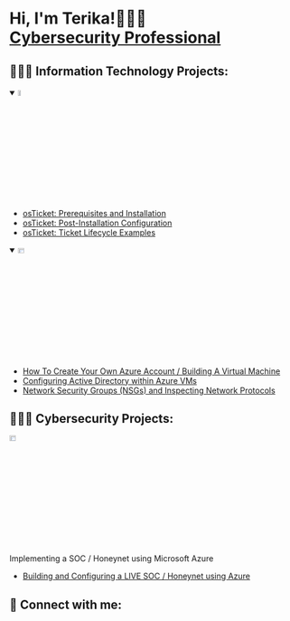 <h1>Hi, I'm Terika!👩🏽‍💻 <br/><a href="https://www.linkedin.com/in/terikaj/">Cybersecurity Professional</a>

<h2>👩🏽‍💻 Information Technology Projects:</h2>


<details open>
  <summary><img src="https://i.imgur.com/KzJbWRS.png" height="5%" width="10%" alt="osTicket"/></summary>
  
  - [osTicket: Prerequisites and Installation](https://github.com/terikaj/osticket-prereqs)
  - [osTicket: Post-Installation Configuration](https://github.com/terikaj/post-install-config)
  - [osTicket: Ticket Lifecycle Examples](https://github.com/terikaj/ticket-lifecycle)
</details>

<details open>
  <summary><img src="https://i.imgur.com/1DDZ4Ui.png" height="5%" width="15%" alt="Microsoft Azure"/></summary>
  
  - [How To Create Your Own Azure Account / Building A Virtual Machine](https://github.com/terikaj/azure-begin)
  - [Configuring Active Directory within Azure VMs](https://github.com/terikaj/configure-ad)
  - [Network Security Groups (NSGs) and Inspecting Network Protocols](https://github.com/terikaj/azure-network-protocols)
</details>


<h2>👩🏽‍💻 Cybersecurity Projects:</h2>
<img src="https://i.imgur.com/1DDZ4Ui.png" height="5%" width="15%" alt="Microsoft Azure"/>


Implementing a SOC / Honeynet using Microsoft Azure 
  - [Building and Configuring a LIVE SOC / Honeynet using Azure](https://github.com/terikaj/SOC-Honeynet)


<h2> 🤳 Connect with me:</h2>


<!---
TerikaJ/TerikaJ is a ✨ special ✨ repository because its `README.md` (this file) appears on your GitHub profile.
You can click the Preview link to take a look at your changes.
--->
